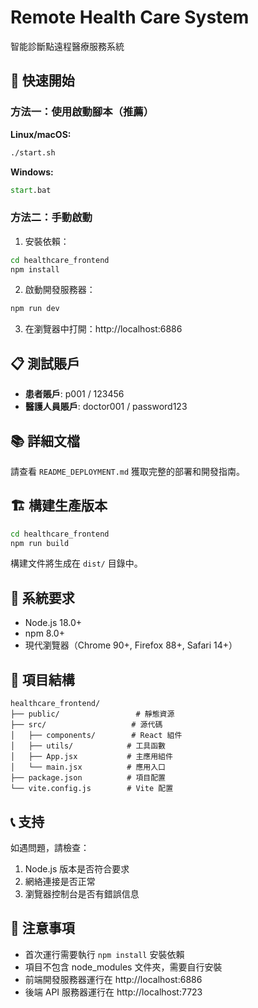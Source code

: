 # Remote Health Care System

智能診斷點遠程醫療服務系統

## 🚀 快速開始

### 方法一：使用啟動腳本（推薦）

**Linux/macOS:**
```bash
./start.sh
```

**Windows:**
```cmd
start.bat
```

### 方法二：手動啟動

1. 安裝依賴：
```bash
cd healthcare_frontend
npm install
```

2. 啟動開發服務器：
```bash
npm run dev
```

3. 在瀏覽器中打開：http://localhost:6886

## 📋 測試賬戶

- **患者賬戶**: p001 / 123456
- **醫護人員賬戶**: doctor001 / password123

## 📚 詳細文檔

請查看 `README_DEPLOYMENT.md` 獲取完整的部署和開發指南。

## 🏗️ 構建生產版本

```bash
cd healthcare_frontend
npm run build
```

構建文件將生成在 `dist/` 目錄中。

## 🔧 系統要求

- Node.js 18.0+
- npm 8.0+
- 現代瀏覽器（Chrome 90+, Firefox 88+, Safari 14+）

## 📁 項目結構

```
healthcare_frontend/
├── public/                 # 靜態資源
├── src/                   # 源代碼
│   ├── components/        # React 組件
│   ├── utils/            # 工具函數
│   ├── App.jsx           # 主應用組件
│   └── main.jsx          # 應用入口
├── package.json          # 項目配置
└── vite.config.js        # Vite 配置
```

## 📞 支持

如遇問題，請檢查：
1. Node.js 版本是否符合要求
2. 網絡連接是否正常
3. 瀏覽器控制台是否有錯誤信息

## 📝 注意事項

- 首次運行需要執行 `npm install` 安裝依賴
- 項目不包含 node_modules 文件夾，需要自行安裝
- 前端開發服務器運行在 http://localhost:6886
- 後端 API 服務器運行在 http://localhost:7723

